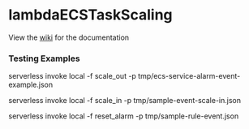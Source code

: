 # lambdaECSTaskScaling

View the [wiki](https://github.com/markthill/lambdaECSTaskScaling/wiki) for the documentation

### Testing Examples

serverless invoke local -f scale_out -p tmp/ecs-service-alarm-event-example.json

serverless invoke local -f scale_in -p tmp/sample-event-scale-in.json

serverless invoke local -f reset_alarm -p tmp/sample-rule-event.json
